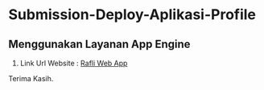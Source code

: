 # Submission-Deploy-Aplikasi-Profile

## Menggunakan Layanan App Engine

1. Link Url Website :
   [Rafli Web App](https://laporanakhirbangkitacademy2023.uc.r.appspot.com/)


Terima Kasih.
